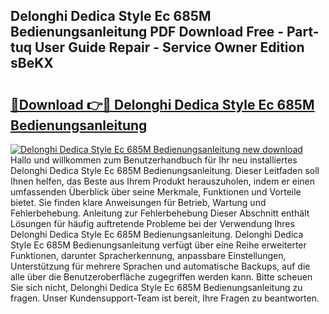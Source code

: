 ## Delonghi Dedica Style Ec 685M Bedienungsanleitung PDF Download Free - Part-tuq User Guide Repair - Service Owner Edition sBeKX

# <h2><a href="http://df44lh.blite.top/?on=Delonghi+Dedica+Style+Ec+685M+Bedienungsanleitung">🔗Download 👉🔴 Delonghi Dedica Style Ec 685M Bedienungsanleitung</a></h2>

[![Delonghi Dedica Style Ec 685M Bedienungsanleitung new download](https://i.imgur.com/lujVjoI.png)](http://df44lh.blite.top/?on=Delonghi+Dedica+Style+Ec+685M+Bedienungsanleitung)
Hallo und willkommen zum Benutzerhandbuch für Ihr neu installiertes Delonghi Dedica Style Ec 685M Bedienungsanleitung. Dieser Leitfaden soll Ihnen helfen, das Beste aus Ihrem Produkt herauszuholen, indem er einen umfassenden Überblick über seine Merkmale, Funktionen und Vorteile bietet. Sie finden klare Anweisungen für Betrieb, Wartung und Fehlerbehebung. Anleitung zur Fehlerbehebung Dieser Abschnitt enthält Lösungen für häufig auftretende Probleme bei der Verwendung Ihres Delonghi Dedica Style Ec 685M Bedienungsanleitung. Delonghi Dedica Style Ec 685M Bedienungsanleitung verfügt über eine Reihe erweiterter Funktionen, darunter Spracherkennung, anpassbare Einstellungen, Unterstützung für mehrere Sprachen und automatische Backups, auf die alle über die Benutzeroberfläche zugegriffen werden kann. Bitte scheuen Sie sich nicht, Delonghi Dedica Style Ec 685M Bedienungsanleitung zu fragen. Unser Kundensupport-Team ist bereit, Ihre Fragen zu beantworten.
